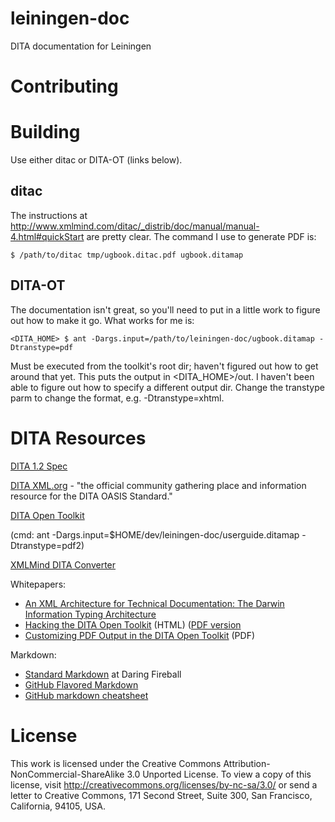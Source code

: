 leiningen-doc
=============

DITA documentation for Leiningen

# Contributing

# Building

Use either ditac or DITA-OT (links below).

## ditac

The instructions at
http://www.xmlmind.com/ditac/_distrib/doc/manual/manual-4.html#quickStart
are pretty clear.  The command I use to generate PDF is:

    $ /path/to/ditac tmp/ugbook.ditac.pdf ugbook.ditamap

## DITA-OT

The documentation isn't great, so you'll need to put in a little work
to figure out how to make it go.  What works for me is:

    <DITA_HOME> $ ant -Dargs.input=/path/to/leiningen-doc/ugbook.ditamap -Dtranstype=pdf

Must be executed from the toolkit's root dir; haven't figured out how
to get around that yet.  This puts the output in <DITA_HOME>/out.  I
haven't been able to figure out how to specify a different output dir.
Change the transtype parm to change the format, e.g. -Dtranstype=xhtml.

# DITA Resources

[DITA 1.2 Spec](http://docs.oasis-open.org/dita/v1.2/spec/DITA1.2-spec.html)

[DITA XML.org](http://dita.xml.org/) - "the official community gathering place and information resource for the DITA OASIS Standard."

[DITA Open Toolkit](http://dita-ot.github.io/)

(cmd: ant -Dargs.input=$HOME/dev/leiningen-doc/userguide.ditamap -Dtranstype=pdf2)

[XMLMind DITA Converter](http://www.xmlmind.com/ditac/)

Whitepapers: 

 * [An XML Architecture for Technical Documentation: The Darwin Information Typing Architecture](http://www.writersua.com/articles/DITA/)
 * [Hacking the DITA Open Toolkit](http://www.scriptorium.com/whitepapers/hackingot/index.html) (HTML)  ([PDF version](http://www.scriptorium.com/whitepapers/hackingot/hackingot.pdf)
 * [Customizing PDF Output in the DITA Open Toolkit](http://www.scriptorium.com/whitepapers/ditaotpdf/DITA-PDF-tweaks.pdf) (PDF)

Markdown:

 * [Standard Markdown](http://daringfireball.net/projects/markdown/syntax) at Daring Fireball
 * [GitHub Flavored Markdown](https://help.github.com/articles/github-flavored-markdown)
 * [GitHub markdown cheatsheet](https://github.com/adam-p/markdown-here/wiki/Markdown-Cheatsheet)

# License

This work is licensed under the Creative Commons Attribution-NonCommercial-ShareAlike 3.0 Unported License. To view a copy of this license, visit http://creativecommons.org/licenses/by-nc-sa/3.0/ or send a letter to Creative Commons, 171 Second Street, Suite 300, San Francisco, California, 94105, USA.

